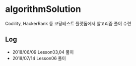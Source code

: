 # algorithmSolution
Codility, HackerRank 등 코딩테스트 플랫폼에서 알고리즘 풀이 수련

## Log
- 2018/06/09 Lesson03,04 풀이
- 2018/07/14 Lesson06 풀이
